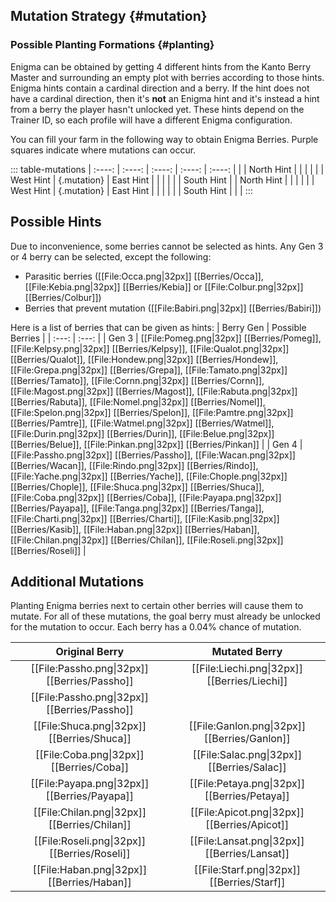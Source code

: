 ## Mutation Strategy {#mutation}

### Possible Planting Formations {#planting}

Enigma can be obtained by getting 4 different hints from the Kanto Berry Master and surrounding an empty plot with berries according to those hints. Enigma hints contain a cardinal direction and a berry. If the hint does not have a cardinal direction, then it's **not** an Enigma hint and it's instead a hint from a berry the player hasn't unlocked yet. These hints depend on the Trainer ID, so each profile will have a different Enigma configuration.

You can fill your farm in the following way to obtain Enigma Berries. Purple squares indicate where mutations can occur.

::: table-mutations
| :----: | :----: | :----: | :----: | :----: |
|  | North Hint |  |  |  | |
| West Hint | {.mutation} | East Hint |  |  | |
|  | South Hint |  | North Hint |  | |
|  |  | West Hint | {.mutation} | East Hint | |
|  |  |  | South Hint |  | |
:::

## Possible Hints
Due to inconvenience, some berries cannot be selected as hints. Any Gen 3 or 4 berry can be selected, except the following:

* Parasitic berries ([[File:Occa.png\|32px]] [[Berries/Occa]], [[File:Kebia.png\|32px]] [[Berries/Kebia]] or [[File:Colbur.png\|32px]] [[Berries/Colbur]])
* Berries that prevent mutation ([[File:Babiri.png\|32px]] [[Berries/Babiri]])

Here is a list of berries that can be given as hints:
| Berry Gen | Possible Berries |
| :---: | :---: |
| Gen 3  | [[File:Pomeg.png\|32px]] [[Berries/Pomeg]], [[File:Kelpsy.png\|32px]] [[Berries/Kelpsy]], [[File:Qualot.png\|32px]] [[Berries/Qualot]], [[File:Hondew.png\|32px]] [[Berries/Hondew]], [[File:Grepa.png\|32px]] [[Berries/Grepa]], [[File:Tamato.png\|32px]] [[Berries/Tamato]], [[File:Cornn.png\|32px]] [[Berries/Cornn]], [[File:Magost.png\|32px]] [[Berries/Magost]], [[File:Rabuta.png\|32px]] [[Berries/Rabuta]], [[File:Nomel.png\|32px]] [[Berries/Nomel]], [[File:Spelon.png\|32px]] [[Berries/Spelon]], [[File:Pamtre.png\|32px]] [[Berries/Pamtre]], [[File:Watmel.png\|32px]] [[Berries/Watmel]], [[File:Durin.png\|32px]] [[Berries/Durin]], [[File:Belue.png\|32px]] [[Berries/Belue]], [[File:Pinkan.png\|32px]] [[Berries/Pinkan]] |
| Gen 4 | [[File:Passho.png\|32px]] [[Berries/Passho]], [[File:Wacan.png\|32px]] [[Berries/Wacan]], [[File:Rindo.png\|32px]] [[Berries/Rindo]], [[File:Yache.png\|32px]] [[Berries/Yache]], [[File:Chople.png\|32px]] [[Berries/Chople]], [[File:Shuca.png\|32px]] [[Berries/Shuca]], [[File:Coba.png\|32px]] [[Berries/Coba]], [[File:Payapa.png\|32px]] [[Berries/Payapa]], [[File:Tanga.png\|32px]] [[Berries/Tanga]], [[File:Charti.png\|32px]] [[Berries/Charti]], [[File:Kasib.png\|32px]] [[Berries/Kasib]], [[File:Haban.png\|32px]] [[Berries/Haban]], [[File:Chilan.png\|32px]] [[Berries/Chilan]], [[File:Roseli.png\|32px]] [[Berries/Roseli]] |

## Additional Mutations
Planting Enigma berries next to certain other berries will cause them to mutate. For all of these mutations, the goal berry must already be unlocked for the mutation to occur. Each berry has a 0.04% chance of mutation.

| Original Berry | Mutated Berry |
| :---: | :---: |
| [[File:Passho.png\|32px]] [[Berries/Passho]] | [[File:Liechi.png\|32px]] [[Berries/Liechi]] |
| [[File:Passho.png\|32px]] [[Berries/Passho]] || [[File:Yache.png\|32px]] [[Berries/Yache]] |
| [[File:Shuca.png\|32px]] [[Berries/Shuca]] | [[File:Ganlon.png\|32px]] [[Berries/Ganlon]] |
| [[File:Coba.png\|32px]] [[Berries/Coba]] | [[File:Salac.png\|32px]] [[Berries/Salac]] |
| [[File:Payapa.png\|32px]] [[Berries/Payapa]] | [[File:Petaya.png\|32px]] [[Berries/Petaya]] |
| [[File:Chilan.png\|32px]] [[Berries/Chilan]] | [[File:Apicot.png\|32px]] [[Berries/Apicot]] |
| [[File:Roseli.png\|32px]] [[Berries/Roseli]] | [[File:Lansat.png\|32px]] [[Berries/Lansat]] |
| [[File:Haban.png\|32px]] [[Berries/Haban]] | [[File:Starf.png\|32px]] [[Berries/Starf]] |